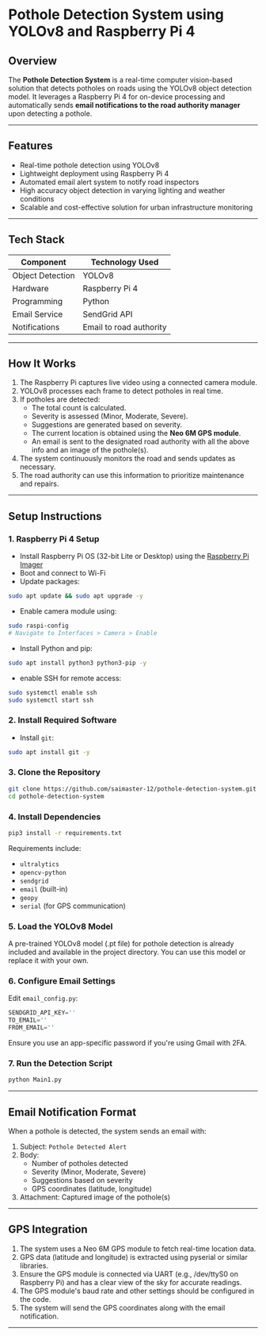 # Pothole Detection System using YOLOv8 and Raspberry Pi 4

## Overview
The **Pothole Detection System** is a real-time computer vision-based solution that detects potholes on roads using the YOLOv8 object detection model. It leverages a Raspberry Pi 4 for on-device processing and automatically sends **email notifications to the road authority manager** upon detecting a pothole.

---

## Features

- Real-time pothole detection using YOLOv8
- Lightweight deployment using Raspberry Pi 4
- Automated email alert system to notify road inspectors
- High accuracy object detection in varying lighting and weather conditions
- Scalable and cost-effective solution for urban infrastructure monitoring

---

## Tech Stack

| Component        | Technology Used            |
|------------------|----------------------------|
| Object Detection | YOLOv8                     |
| Hardware         | Raspberry Pi 4             |
| Programming      | Python                     |
| Email Service    | SendGrid API               |
| Notifications    | Email to road authority    |

---

## How It Works

1. The Raspberry Pi captures live video using a connected camera module.
2. YOLOv8 processes each frame to detect potholes in real time.
3. If potholes are detected:
   - The total count is calculated.
   - Severity is assessed (Minor, Moderate, Severe).
   - Suggestions are generated based on severity.
   - The current location is obtained using the **Neo 6M GPS module**.
   - An email is sent to the designated road authority with all the above info and an image of the pothole(s).
4. The system continuously monitors the road and sends updates as necessary.
5. The road authority can use this information to prioritize maintenance and repairs.

---

## Setup Instructions

### 1. Raspberry Pi 4 Setup

- Install Raspberry Pi OS (32-bit Lite or Desktop) using the [Raspberry Pi Imager](https://www.raspberrypi.com/software/)
- Boot and connect to Wi-Fi
- Update packages:

```bash
sudo apt update && sudo apt upgrade -y
```

- Enable camera module using:

```bash
sudo raspi-config
# Navigate to Interfaces > Camera > Enable
```

- Install Python and pip:

```bash
sudo apt install python3 python3-pip -y
```
- enable SSH for remote access:

```bash
sudo systemctl enable ssh
sudo systemctl start ssh
```

### 2. Install Required Software

- Install `git`:

```bash
sudo apt install git -y
```

### 3. Clone the Repository

```bash
git clone https://github.com/saimaster-12/pothole-detection-system.git
cd pothole-detection-system
```

### 4. Install Dependencies

```bash
pip3 install -r requirements.txt
```

Requirements include:
- `ultralytics`
- `opencv-python`
- `sendgrid`
- `email` (built-in)
- `geopy`
- `serial` (for GPS communication)

### 5. Load the YOLOv8 Model

A pre-trained YOLOv8 model (.pt file) for pothole detection is already included and available in the project directory. You can use this model or replace it with your own.

### 6. Configure Email Settings

Edit `email_config.py`:

```python
SENDGRID_API_KEY=''
TO_EMAIL=''
FROM_EMAIL=''
```

Ensure you use an app-specific password if you're using Gmail with 2FA.

### 7. Run the Detection Script

```bash
python Main1.py
```

---

## Email Notification Format

When a pothole is detected, the system sends an email with:
1. Subject: `Pothole Detected Alert`
2. Body:
   - Number of potholes detected
   - Severity (Minor, Moderate, Severe)
   - Suggestions based on severity
   - GPS coordinates (latitude, longitude)
3. Attachment: Captured image of the pothole(s)

---

## GPS Integration

1. The system uses a Neo 6M GPS module to fetch real-time location data.
2. GPS data (latitude and longitude) is extracted using pyserial or similar libraries.
3. Ensure the GPS module is connected via UART (e.g., /dev/ttyS0 on Raspberry Pi) and has a clear view of the sky for accurate readings.
4. The GPS module's baud rate and other settings should be configured in the code.
5. The system will send the GPS coordinates along with the email notification.

---


